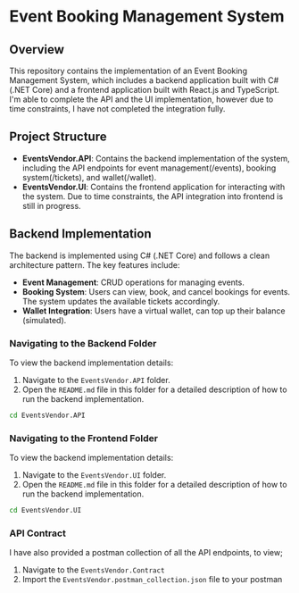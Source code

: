 # Event Booking Management System

## Overview

This repository contains the implementation of an Event Booking Management System, which includes a backend application built with C# (.NET Core) and a frontend application built with React.js and TypeScript. 
I'm able to complete the API and the UI implementation, however due to time constraints, I have not completed the integration fully.

## Project Structure

- **EventsVendor.API**: Contains the backend implementation of the system, including the API endpoints for event management(/events), booking system(/tickets), and wallet(/wallet).
- **EventsVendor.UI**: Contains the frontend application for interacting with the system. Due to time constraints, the API integration into frontend is still in progress.

## Backend Implementation

The backend is implemented using C# (.NET Core) and follows a clean architecture pattern. The key features include:

- **Event Management**: CRUD operations for managing events.
- **Booking System**: Users can view, book, and cancel bookings for events. The system updates the available tickets accordingly.
- **Wallet Integration**: Users have a virtual wallet, can top up their balance (simulated).

### Navigating to the Backend Folder

To view the backend implementation details:

1. Navigate to the `EventsVendor.API` folder.
2. Open the `README.md` file in this folder for a detailed description of how to run the backend implementation.

```bash
cd EventsVendor.API
```

### Navigating to the Frontend Folder

To view the backend implementation details:

1. Navigate to the `EventsVendor.UI` folder.
2. Open the `README.md` file in this folder for a detailed description of how to run the backend implementation.

```bash
cd EventsVendor.UI
```

### API Contract

I have also provided a postman collection of all the API endpoints, to view;
1.  Navigate to the `EventsVendor.Contract`
2.  Import the `EventsVendor.postman_collection.json` file to your postman

